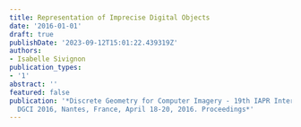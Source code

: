 ```yaml
---
title: Representation of Imprecise Digital Objects
date: '2016-01-01'
draft: true
publishDate: '2023-09-12T15:01:22.439319Z'
authors:
- Isabelle Sivignon
publication_types:
- '1'
abstract: ''
featured: false
publication: '*Discrete Geometry for Computer Imagery - 19th IAPR International Conference,
  DGCI 2016, Nantes, France, April 18-20, 2016. Proceedings*'
---
```



